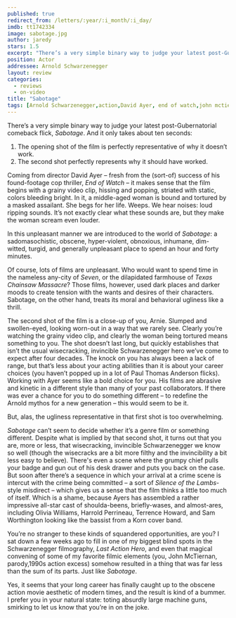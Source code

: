 ```yaml
---
published: true
redirect_from: /letters/:year/:i_month/:i_day/
imdb: tt1742334
image: sabotage.jpg
author: jaredy 
stars: 1.5
excerpt: "There’s a very simple binary way to judge your latest post-Gubernatorial comeback flick, Sabotage. And it only takes about ten seconds."
position: Actor
addressee: Arnold Schwarzenegger
layout: review
categories: 
  - reviews
  - on-video
title: "Sabotage"
tags: [Arnold Schwarzenegger,action,David Ayer, end of watch,john mctiernan,]
---
```

There’s a very simple binary way to judge your latest post-Gubernatorial comeback flick, *Sabotage*. And it only takes about ten seconds:

1. The opening shot of the film is perfectly representative of why it doesn’t work. 
2. The second shot perfectly represents why it should have worked. 

Coming from director David Ayer – fresh from the (sort-of) success of his found-footage cop thriller, *End of Watch* – it makes sense that the film begins with a grainy video clip, hissing and popping, striated with static, colors bleeding bright. In it, a middle-aged woman is bound and tortured by a masked assailant. She begs for her life. Weeps. We hear noises: loud ripping sounds. It’s not exactly clear what these sounds are, but they make the woman scream even louder. 

In this unpleasant manner we are introduced to the world of *Sabotage*: a sadomasochistic, obscene, hyper-violent, obnoxious, inhumane, dim-witted, turgid, and generally unpleasant place to spend an hour and forty minutes. 

Of course, lots of films are unpleasant. Who would want to spend time in the nameless any-city of *Seven*, or the dilapidated farmhouse of *Texas Chainsaw Massacre*? Those films, however, used dark places and darker moods to create tension with the wants and desires of their characters. Sabotage, on the other hand, treats its moral and behavioral ugliness like a thrill.

The second shot of the film is a close-up of you, Arnie. Slumped and swollen-eyed, looking worn-out in a way that we rarely see. Clearly you’re watching the grainy video clip, and clearly the woman being tortured means something to you. The shot doesn’t last long, but quickly establishes that isn’t the usual wisecracking, invincible Schwarzenegger hero we’ve come to expect after four decades. The knock on you has always been a lack of range, but that’s less about your acting abilities than it is about your career choices (you haven’t popped up in a lot of Paul Thomas Anderson flicks). Working with Ayer seems like a bold choice for you. His films are abrasive and kinetic in a different style than many of your past collaborators. If there was ever a chance for you to do something different – to redefine the Arnold mythos for a new generation – this would seem to be it. 

But, alas, the ugliness representative in that first shot is too overwhelming. 

*Sabotage* can’t seem to decide whether it’s a genre film or something different. Despite what is implied by that second shot, it turns out that you are, more or less, that wisecracking, invincible Schwarzenegger we know so well (though the wisecracks are a bit more filthy and the invincibility a bit less easy to believe). There's even a scene where the grumpy chief pulls your badge and gun out of his desk drawer and puts you back on the case. But soon after there’s a sequence in which your arrival at a crime scene is intercut with the crime being committed – a sort of *Silence of the Lambs*-style misdirect – which gives us a sense that the film thinks a little too much of itself. Which is a shame, because Ayers has assembled a rather impressive all-star cast of shoulda-beens, briefly-wases, and almost-ares, including Olivia Williams, Harrold Perrineau, Terrence Howard, and Sam Worthington looking like the bassist from a Korn cover band.

You’re no stranger to these kinds of squandered opportunities, are you? I sat down a few weeks ago to fill in one of my biggest blind spots in the Schwarzenegger filmography, *Last Action Hero*, and even that magical convening of some of my favorite filmic elements (you, John McTiernan, parody,1990s action excess) somehow resulted in a thing that was far less than the sum of its parts. Just like *Sabotage*.  

Yes, it seems that your long career has finally caught up to the obscene action movie aesthetic of modern times, and the result is kind of a bummer. I prefer you in your natural state: toting absurdly large machine guns, smirking to let us know that you’re in on the joke. 